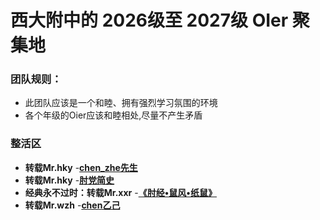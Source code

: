 # 西大附中的 2026级至 2027级 OIer 聚集地

### 团队规则：

* 此团队应该是一个和睦、拥有强烈学习氛围的环境
* 各个年级的Oier应该和睦相处,尽量不产生矛盾

### **整活区**

* **转载Mr.hky** -**[chen_zhe先生](https://github.com/xf2026-2027/xf2026-2027/blob/main/chen_zhe%E5%85%88%E7%94%9F.md)**
* **转载Mr.hky** -**[肘党简史](https://github.com/xf2026-2027/xf2026-2027/blob/main/%E8%82%98%E5%85%9A%E7%AE%80%E5%8F%B2.md)**
* **经典永不过时：转载Mr.xxr** -**[《肘经•鼠风•纸鼠》](https://github.com/xf2026-2027/xf2026-2027/blob/main/%E3%80%8A%E8%82%98%E7%BB%8F%E2%80%A2%E9%BC%A0%E9%A3%8E%E2%80%A2%E7%BA%B8%E9%BC%A0%E3%80%8B.md)**
* **转载Mr.wzh** -**[chen乙己](https://github.com/xf2026-2027/xf2026-2027/tree/main)**
